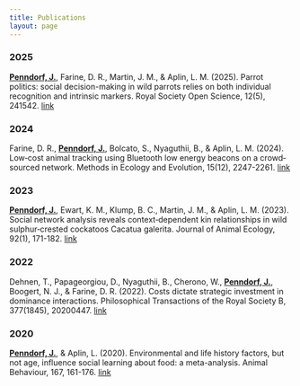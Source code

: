 ```yaml
---
title: Publications
layout: page
---
```

### 2025
<ins>**Penndorf, J.**</ins>, Farine, D. R., Martin, J. M., & Aplin, L. M. (2025). Parrot politics: social decision-making in wild parrots relies on both individual recognition and intrinsic markers. Royal Society Open Science, 12(5), 241542. [link](https://royalsocietypublishing.org/doi/full/10.1098/rsos.241542)
 
### 2024
Farine, D. R., <ins>**Penndorf, J.**</ins>, Bolcato, S., Nyaguthii, B., & Aplin, L. M. (2024). Low‐cost animal tracking using Bluetooth low energy beacons on a crowd‐sourced network. Methods in Ecology and Evolution, 15(12), 2247-2261. [link](https://besjournals.onlinelibrary.wiley.com/doi/full/10.1111/2041-210X.14433)

### 2023
<ins>**Penndorf, J.**</ins>, Ewart, K. M., Klump, B. C., Martin, J. M., & Aplin, L. M. (2023). Social network analysis reveals context‐dependent kin relationships in wild sulphur‐crested cockatoos Cacatua galerita. Journal of Animal Ecology, 92(1), 171-182. [link](https://besjournals.onlinelibrary.wiley.com/doi/full/10.1111/1365-2656.13839)

### 2022
Dehnen, T., Papageorgiou, D., Nyaguthii, B., Cherono, W., <ins>**Penndorf, J.**</ins>, Boogert, N. J., & Farine, D. R. (2022). Costs dictate strategic investment in dominance interactions. Philosophical Transactions of the Royal Society B, 377(1845), 20200447. [link](https://royalsocietypublishing.org/doi/full/10.1098/rstb.2020.0447)

### 2020
<ins>**Penndorf, J.**</ins>, & Aplin, L. (2020). Environmental and life history factors, but not age, influence social learning about food: a meta-analysis. Animal Behaviour, 167, 161-176. [link](https://www.sciencedirect.com/science/article/pii/S0003347220301937?casa_token=SaKgKeZG74oAAAAA:5YQNFF960TADyMfcIrnEQFiHUDb6eIZI0KVHQyJv7_5_PI8eMXFk7rheRkWrgLErW9gVGQQWXyA)
